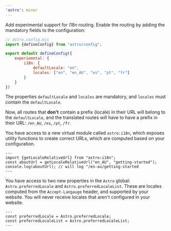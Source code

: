 ```yaml
---
'astro': minor
---
```


Add experimental support for i18n routing. Enable the routing by adding the mandatory fields to the configuration:

```js
// astro.config.mjs
import {defineConfig} from "astro/config";

export default defineConfig({
    experiemntal: {
        i18n: {
            defaultLocale: "en",
            locales: ["en", "en_AU", "es", "pt", "fr"]
        }
    }
})
```

The properties `defaultLocale` and `locales` are mandatory, and `locales` must contain the `defaultLocale`.

Now, all routes that **don't** contain a prefix (locale) in their URL will belong to the `defaultLocale`, and the translated routes will have to have a prefix in their URL: `/en_AU`, `/es`, `/pt`, `/fr`.

You have access to a new virtual module called `astro:i18n`, which exposes utility functions to create correct URLs, which are computed based on your configuration.

```astro
---
import {getLocaleRelativeUrl} from "astro:i18n";
const aboutUrl = getLocaleRelativeUrl("en_AU", "getting-started");
console.log(aboutUrl); // will log "/en-au/getting-started
---
```

You have access to two new properties in the `Astro` global: `Astro.preferredLocale` and `Astro.preferredLocaleList`. These are locales computed from the `Accept-Langauge` header, and supported by your website. You will never receive locales that aren't configured in your website.

```astro
---
const preferredLocale = Astro.preferredLocale;
const preferredLocaleList = Astro.preferredLocaleList;
---
```
